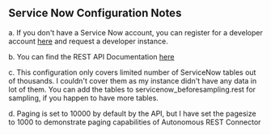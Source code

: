 ## Service Now Configuration Notes

a. If you don't have a Service Now account, you can register for a developer account [here](https://developer.servicenow.com/app.do#!/home) and request a developer instance.

b. You can find the REST API Documentation [here](https://developer.servicenow.com/app.do#!/rest_api_doc?v=madrid&id=c_TableAPI)

c. This configuration only covers limited number of ServiceNow tables out of thousands. I couldn't cover them as my instance didn't have any data in lot of them. You can add the tables to servicenow_beforesampling.rest for sampling, if you happen to have more tables.

d. Paging is set to 10000 by default by the API, but I have set the pagesize to 1000 to demonstrate paging capabilities of Autonomous REST Connector